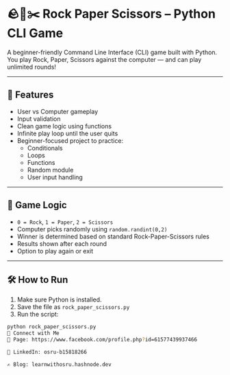 # 🪨📄✂️ Rock Paper Scissors – Python CLI Game

A beginner-friendly Command Line Interface (CLI) game built with Python.  
You play Rock, Paper, Scissors against the computer — and can play unlimited rounds!

---

## 🔹 Features

- User vs Computer gameplay
- Input validation
- Clean game logic using functions
- Infinite play loop until the user quits
- Beginner-focused project to practice:
  - Conditionals
  - Loops
  - Functions
  - Random module
  - User input handling

---

## 🧠 Game Logic

- `0 = Rock`, `1 = Paper`, `2 = Scissors`
- Computer picks randomly using `random.randint(0,2)`
- Winner is determined based on standard Rock-Paper-Scissors rules
- Results shown after each round
- Option to play again or exit

---

## 🛠 How to Run

1. Make sure Python is installed.
2. Save the file as `rock_paper_scissors.py`
3. Run the script:

```bash
python rock_paper_scissors.py
🔗 Connect with Me
🧕 Page: https://www.facebook.com/profile.php?id=61577439937466

💼 LinkedIn: osru-b15818266

✍ Blog: learnwithosru.hashnode.dev

